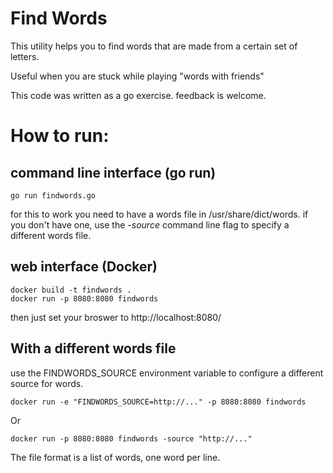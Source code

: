 # Find Words
This utility helps you to find words that are made from a certain set of letters.

Useful when you are stuck while playing "words with friends"

This code was written as a go exercise. feedback is welcome.

# How to run:
## command line interface (go run)
```shell
go run findwords.go
```
for this to work you need to have a words file in
/usr/share/dict/words. if you don't have one, use the *-source* command line flag to specify a different words file.

## web interface (Docker)
```shell
docker build -t findwords .
docker run -p 8080:8080 findwords
```
then just set your broswer to http://localhost:8080/
## With a different words file
use the FINDWORDS_SOURCE environment variable to configure a different source for words.
```shell
docker run -e "FINDWORDS_SOURCE=http://..." -p 8080:8080 findwords
```
Or
```shell
docker run -p 8080:8080 findwords -source "http://..."
```

The file format is a list of words, one word per line.
